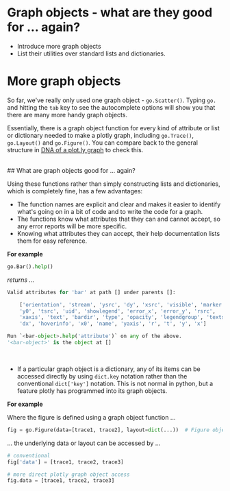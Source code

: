 # Graph objects - what are they good for ... again?

* Introduce more graph objects
* List their utilities over standard lists and dictionaries.



# More graph objects

So far, we've really only used one graph object - ```go.Scatter()```.  Typing ```go.``` and hitting the ```tab``` key to see the autocomplete options will show you that there are many more handy graph objects.

Essentially, there is a graph object function for every kind of attribute or list or dictionary needed to make a plotly graph, including ```go.Trace()```, ```go.Layout()``` and ```go.Figure()```.  You can compare back to the general structure in [DNA of a plot.ly graph](./dna_of_a_plotly_graph.md) to check this.

<br>
## What are graph objects good for ... again?

Using these functions rather than simply constructing lists and dictionaries, which is completely fine, has a few advantages:

* The function names are explicit and clear and makes it easier to identify what's going on in a bit of code and to write the code for a graph.
* The functions know what attributes that they can and cannot accept, so any error reports will be more specific.
* Knowing what attributes they can accept, their help documentation lists them for easy reference.

**For example**

```python
go.Bar().help()
```
*returns ...*
```python
Valid attributes for 'bar' at path [] under parents []:

    ['orientation', 'stream', 'ysrc', 'dy', 'xsrc', 'visible', 'marker',
    'y0', 'tsrc', 'uid', 'showlegend', 'error_x', 'error_y', 'rsrc',
    'xaxis', 'text', 'bardir', 'type', 'opacity', 'legendgroup', 'textsrc',
    'dx', 'hoverinfo', 'x0', 'name', 'yaxis', 'r', 't', 'y', 'x']

Run `<bar-object>.help('attribute')` on any of the above.
'<bar-object>' is the object at []
```

<br>

* If a particular graph object is a dictionary, any of its items can be accessed directly by using ```dict.key``` notation rather than the conventional ```dict['key']``` notation.  This is not normal in python, but a feature plotly has programmed into its graph objects.

**For example**

Where the figure is defined using a graph object function ...
```python
fig = go.Figure(data=[trace1, trace2], layout=dict(...))  # Figure objects are dictionaries
```
... the underlying data or layout can be accessed by ...
```python
# conventional
fig['data'] = [trace1, trace2, trace3]

# more direct plotly graph object access
fig.data = [trace1, trace2, trace3]
```

